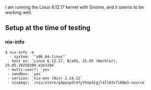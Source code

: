 I am running the Linux 6.12.17 kernel with Gnome, and it seems to be working well.

## Setup at the time of testing

### nix-info

```
$ nix-info -m
  - system: `"x86_64-linux"`
 - host os: `Linux 6.12.17, NixOS, 25.05 (Warbler), 25.05.20250309.e3e32b6`
 - multi-user?: `yes`
 - sandbox: `yes`
 - version: `nix-env (Nix) 2.24.12`
 - nixpkgs: `/nix/store/g4ppspdl4fy7hnp4jgjl4ll03v7i08w3-source`
```
